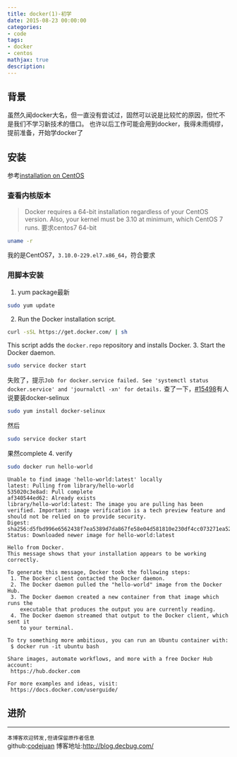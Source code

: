 ```yaml
---
title: docker(1)-初学
date: 2015-08-23 00:00:00
categories:
- code
tags: 
- docker
- centos
mathjax: true
description: 
---
```

## 背景
虽然久闻docker大名，但一直没有尝试过，固然可以说是比较忙的原因，但忙不是我们不学习新技术的借口。
也许以后工作可能会用到docker，我得未雨绸缪，提前准备，开始学docker了

<!--more-->

## 安装
参考[installation on CentOS](http://docs.docker.com/installation/centos/)

### 查看内核版本

>Docker requires a 64-bit installation regardless of your CentOS version. Also, your kernel must be 3.10 at minimum, which CentOS 7 runs.
要求centos7 64-bit

```sh
uname -r
```
我的是CentOS7，`3.10.0-229.el7.x86_64`，符合要求

### 用脚本安装

1. yum package最新
```sh
sudo yum update
```
2. Run the Docker installation script.
```sh
curl -sSL https://get.docker.com/ | sh
```
This script adds the `docker.repo` repository and installs Docker.
3. Start the Docker daemon.
```sh
sudo service docker start
```
失败了，提示`Job for docker.service failed. See 'systemctl status docker.service' and 'journalctl -xn' for details.`
查了一下，[#15498](https://github.com/docker/docker/issues/15498)有人说要装docker-selinux
```sh
sudo yum install docker-selinux
```
然后
```sh
sudo service docker start
```
果然complete
4. verify
```sh
sudo docker run hello-world
```

```
Unable to find image 'hello-world:latest' locally
latest: Pulling from library/hello-world
535020c3e8ad: Pull complete 
af340544ed62: Already exists 
library/hello-world:latest: The image you are pulling has been verified. Important: image verification is a tech preview feature and should not be relied on to provide security.
Digest: sha256:d5fbd996e6562438f7ea5389d7da867fe58e04d581810e230df4cc073271ea52
Status: Downloaded newer image for hello-world:latest

Hello from Docker.
This message shows that your installation appears to be working correctly.

To generate this message, Docker took the following steps:
 1. The Docker client contacted the Docker daemon.
 2. The Docker daemon pulled the "hello-world" image from the Docker Hub.
 3. The Docker daemon created a new container from that image which runs the
    executable that produces the output you are currently reading.
 4. The Docker daemon streamed that output to the Docker client, which sent it
    to your terminal.

To try something more ambitious, you can run an Ubuntu container with:
 $ docker run -it ubuntu bash

Share images, automate workflows, and more with a free Docker Hub account:
 https://hub.docker.com

For more examples and ideas, visit:
 https://docs.docker.com/userguide/
```

## 进阶



------------------------------

`本博客欢迎转发,但请保留原作者信息`                                                                                                                                                                          
github:[codejuan](https://github.com/CodeJuan)
博客地址:http://blog.decbug.com/

